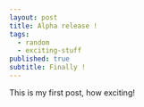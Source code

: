 ```yaml
---
layout: post
title: Alpha release !
tags:
  - random
  - exciting-stuff
published: true
subtitle: Finally !
---
```


This is my first post, how exciting!
